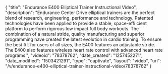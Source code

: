 {
    "title": "Endurance E400 Elliptical Trainer Instructional Video",
    "description": "Endurance Center Drive elliptical trainers are the perfect blend of research, engineering, performance and technology. Patented technologies have been applied to provide a stable, space-effi cient platform to perform rigorous low impact full body workouts. The combination of a natural stride, quality manufacturing and superior programming have created the latest evolution in cardio training. To ensure the best fi t for users of all sizes, the E400 features an adjustable stride. The E400 also features wireless heart rate control with advanced heart rate programs.",
    "videoid": "78378762",
    "date_created": "1257452271",
    "date_modified": "1503421291",
    "type": "captivate",
    "layout": "video",
    "url": "\/v\/endurance-e400-elliptical-trainer-instructional-video\/78378762"
}
